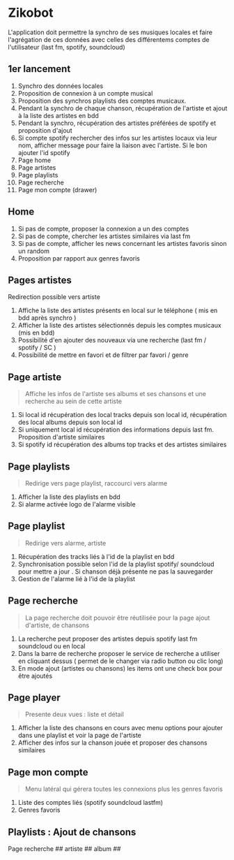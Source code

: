 # Zikobot


L'application doit permettre la synchro de ses musiques locales et faire l'agrégation de ces données avec celles des différentems comptes de l'utilisateur (last fm, spotify, soundcloud)

## 1er lancement 

1. Synchro des données locales 
2. Proposition de connexion à un compte musical 
3. Proposition des synchros playlists des comptes musicaux. 
4. Pendant la synchro de chaque chanson, récupération de l'artiste et ajout à la liste des artistes en bdd
5. Pendant la synchro, récupération des artistes préférées de spotify et proposition d'ajout 
6. Si compte spotify rechercher des infos sur les artistes locaux via leur nom, afficher message pour faire la liaison avec l'artiste. Si le bon ajouter l'id spotify
7. Page home
8. Page artistes
9. Page playlists
10. Page recherche
11. Page mon compte (drawer)

## Home

1. Si pas de compte, proposer la connexion a un des comptes 
2. Si pas de compte, chercher les artistes similaires via last fm
3. Si pas de compte, afficher les news concernant les artistes favoris sinon un random
4. Proposition par rapport aux genres favoris 

## Pages artistes

Redirection possible vers artiste

1. Affiche la liste des artistes présents en local sur le téléphone ( mis en bdd après synchro )
2. Afficher la liste des artistes sélectionnés depuis les comptes musicaux (mis en bdd)
3. Possibilité d'en ajouter des nouveaux via une recherche (last fm / spotify / SC )
4. Possibilité de mettre en favori et de filtrer par favori / genre

## Page artiste 

> Affiche les infos de l'artiste ses albums et ses chansons et une recherche au sein de cette artiste

1. Si local id récupération des local tracks depuis son local id, récupération des local albums depuis son local id
2. Si uniquement local id récupération des informations depuis last fm. Proposition d'artiste similaires 
3. Si spotify id récupération des albums top tracks et des artistes similaires 

## Page playlists 

> Redirige vers page playlist, raccourci vers alarme

1. Afficher la liste des playlists en bdd
2. Si alarme activée logo de l'alarme visible 

## Page playlist

> Redirige vers alarme, artiste

1. Récupération des tracks liés à l'id de la playlist en bdd
2. Synchronisation possible selon l'id de la playlist spotify/ soundcloud pour mettre a jour . Si chanson déjà présente ne pas la sauvegarder 
3. Gestion de l'alarme lié à l'id de la playlist 

## Page recherche 

> La page recherche doit pouvoir être réutilisée pour la page ajout d'artiste, de chansons

1. La recherche peut proposer des artistes depuis spotify last fm soundcloud ou en local
2. Dans la barre de recherche proposer le service de recherche a utiliser en cliquant dessus ( permet de le changer via radio button ou clic long)
3. En mode ajout (artistes ou chansons) les items ont une check box pour être ajoutés

## Page player

> Presente deux vues : liste et détail

1. Afficher la liste des chansons en cours avec menu options pour ajouter dans une playlist et voir la page de l'artiste 
2. Afficher des infos sur la chanson jouée et proposer des chansons similaires 

## Page mon compte

> Menu latéral qui gérera toutes les connexions plus les genres favoris

1. Liste des comptes liés (spotify soundcloud lastfm)
2. Genres favoris

## Playlists : Ajout de chansons 

Page recherche ## artiste ## album ## 